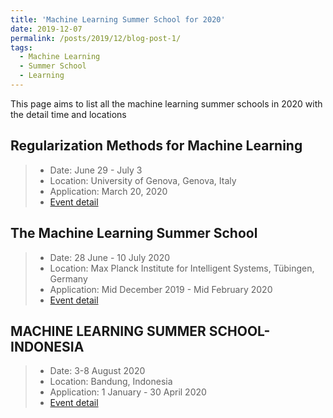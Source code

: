 ```yaml
---
title: 'Machine Learning Summer School for 2020'
date: 2019-12-07
permalink: /posts/2019/12/blog-post-1/
tags:
  - Machine Learning
  - Summer School
  - Learning
---
```


This page aims to list all the machine learning summer schools in 2020 with the detail time and locations
## Regularization Methods for Machine Learning
> * Date: June 29 - July 3
> * Location: University of Genova, Genova, Italy
> * Application: March 20, 2020
> * [Event detail](http://lcsl.mit.edu/courses/regml/regml2020/)

## The Machine Learning Summer School
> * Date: 28 June - 10 July 2020
> * Location: Max Planck Institute for Intelligent Systems, Tübingen, Germany
> * Application: Mid December 2019 	- Mid February 2020
> * [Event detail](http://mlss.tuebingen.mpg.de/2020/dates.html)


## MACHINE LEARNING SUMMER SCHOOL-INDONESIA
> * Date: 3-8 August 2020
> * Location: Bandung, Indonesia
> * Application: 1 January - 30 April 2020
> * [Event detail](https://mlss.telkomuniversity.ac.id/#)

<!-- ## SCHOOL -->
<!-- > * Date:  -->
<!-- > * Location:  -->
<!-- > * Application:  -->
<!-- > * [Event detail]() -->